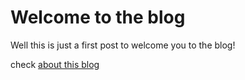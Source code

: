 # Welcome to the blog

Well this is just a first post to welcome you to the blog!

check [about this blog](/about-this-blog)